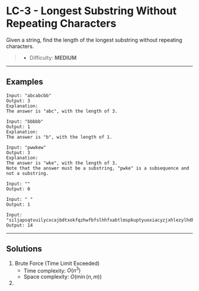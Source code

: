 # LC-3 - Longest Substring Without Repeating Characters

Given a string, find the length of the longest substring without repeating characters.

> * Difficulty: **MEDIUM**

---
## Examples

```
Input: "abcabcbb"
Output: 3 
Explanation: 
The answer is "abc", with the length of 3. 
```

```
Input: "bbbbb"
Output: 1
Explanation: 
The answer is "b", with the length of 1.
```

```
Input: "pwwkew"
Output: 3
Explanation: 
The answer is "wke", with the length of 3. 
Note that the answer must be a substring, "pwke" is a subsequence and not a substring.
```

```
Input: ""
Output: 0
```

```
Input: " "
Output: 1
```

```
Input: "siljapsqtvuilycxcajbdtxokfqzhwfbfslhhfxabtlmspkuptyuoxiacyzjxhlezylhdkj"
Output: 14
```

---
## Solutions

1. Brute Force (Time Limit Exceeded)
    * Time complexity: $O(n^3)$
    * Space complexity: $O(\min{(n, m)})$
2. 